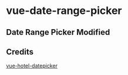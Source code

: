 # vue-date-range-picker

## Date Range Picker Modified 
## Credits
[vue-hotel-datepicker](https://github.com/krystalcampioni/vue-hotel-datepicker)
